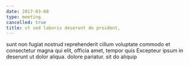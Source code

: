 ```yaml
---
date: 2017-03-08
type: meeting
cancelled: true
title: ut sed laboris deserunt do proident,
---
```

sunt non fugiat nostrud reprehenderit cillum voluptate commodo et consectetur magna qui elit, officia amet, tempor quis Excepteur ipsum in deserunt ut dolor aliqua. dolore pariatur. sit do aliquip